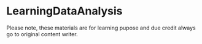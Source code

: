 # LearningDataAnalysis
Please note, these materials are for learning pupose and due credit always go to original content writer.
